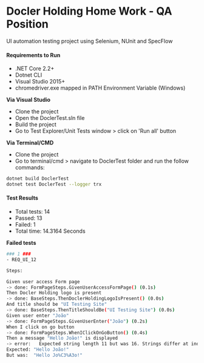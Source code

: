 # Docler Holding Home Work - QA Position

UI automation testing project using Selenium, NUnit and SpecFlow

#### Requirements to Run 

- .NET Core 2.2+
- Dotnet CLI
- Visual Studio 2015+
- chromedriver.exe mapped in PATH Environment Variable (Windows)

**Via Visual Studio**

- Clone the project
- Open the DoclerTest.sln file
- Build the project
- Go to Test Explorer/Unit Tests window > click on 'Run all' button

**Via Terminal/CMD**
	
- Clone the project
- Go to terminal/cmd > navigate to DoclerTest folder and run the follow commands:

```sh
dotnet build DoclerTest
dotnet test DoclerTest --logger trx
```

#### Test Results

- Total tests: 14
- Passed: 13
- Failed: 1
- Total time: 14.3164 Seconds

**Failed tests**

```sh
### 1 ###
- REQ_UI_12

Steps:

Given user access Form page
-> done: FormPageSteps.GivenUserAccessFormPage() (0.1s)
Then Docler Holding logo is present
-> done: BaseSteps.ThenDoclerHoldingLogoIsPresent() (0.0s)
And title should be "UI Testing Site"
-> done: BaseSteps.ThenTitleShouldBe("UI Testing Site") (0.0s)
Given user enter "João"
-> done: FormPageSteps.GivenUserEnter("João") (0.2s)
When I click on go button
-> done: FormPageSteps.WhenIClickOnGoButton() (0.4s)
Then a message "Hello João!" is displayed
-> error:   Expected string length 11 but was 16. Strings differ at index 8.
Expected: "Hello João!"
But was:  "Hello Jo%C3%A3o!"
```
